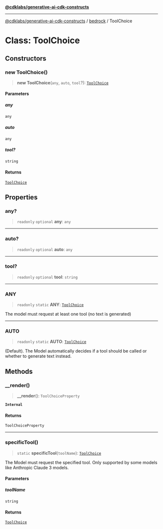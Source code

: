 [**@cdklabs/generative-ai-cdk-constructs**](../../../README.md)

***

[@cdklabs/generative-ai-cdk-constructs](../../../README.md) / [bedrock](../README.md) / ToolChoice

# Class: ToolChoice

## Constructors

### new ToolChoice()

> **new ToolChoice**(`any`, `auto`, `tool`?): [`ToolChoice`](ToolChoice.md)

#### Parameters

##### any

`any`

##### auto

`any`

##### tool?

`string`

#### Returns

[`ToolChoice`](ToolChoice.md)

## Properties

### any?

> `readonly` `optional` **any**: `any`

***

### auto?

> `readonly` `optional` **auto**: `any`

***

### tool?

> `readonly` `optional` **tool**: `string`

***

### ANY

> `readonly` `static` **ANY**: [`ToolChoice`](ToolChoice.md)

The model must request at least one tool (no text is generated)

***

### AUTO

> `readonly` `static` **AUTO**: [`ToolChoice`](ToolChoice.md)

(Default). The Model automatically decides if a tool should be called or whether to generate text instead.

## Methods

### \_\_render()

> **\_\_render**(): `ToolChoiceProperty`

**`Internal`**

#### Returns

`ToolChoiceProperty`

***

### specificTool()

> `static` **specificTool**(`toolName`): [`ToolChoice`](ToolChoice.md)

The Model must request the specified tool. Only supported by some models like Anthropic Claude 3 models.

#### Parameters

##### toolName

`string`

#### Returns

[`ToolChoice`](ToolChoice.md)
